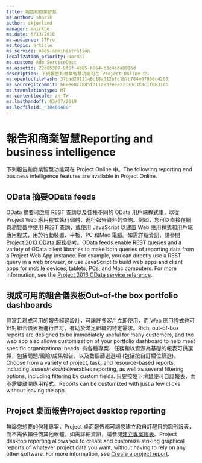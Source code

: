 ```yaml
---
title: 報告和商業智慧
ms.author: sharik
author: skjerland
manager: mnirkhe
ms.date: 6/13/2018
ms.audience: ITPro
ms.topic: article
ms.service: o365-administration
localization_priority: Normal
ms.custom: Adm_ServiceDesc
ms.assetid: 22e85387-8f5f-4b85-b064-b3c4eda8916d
description: 下列報告和商業智慧功能可在 Project Online 中。
ms.openlocfilehash: 37bad29131a8c18a312bfc1b7b784e07080c4203
ms.sourcegitcommit: 68eee0c2885fd112e37eea27370c3f8c1f0831cb
ms.translationtype: MT
ms.contentlocale: zh-TW
ms.lasthandoff: 03/07/2019
ms.locfileid: "30466480"
---
```

# <a name="reporting-and-business-intelligence"></a><span data-ttu-id="9da6b-103">報告和商業智慧</span><span class="sxs-lookup"><span data-stu-id="9da6b-103">Reporting and business intelligence</span></span>

<span data-ttu-id="9da6b-104">下列報告和商業智慧功能可在 Project Online 中。</span><span class="sxs-lookup"><span data-stu-id="9da6b-104">The following reporting and business intelligence features are available in Project Online.</span></span>
  
## <a name="odata-feeds"></a><span data-ttu-id="9da6b-105">OData 摘要</span><span class="sxs-lookup"><span data-stu-id="9da6b-105">OData feeds</span></span>
<span data-ttu-id="9da6b-106"><a name="bkmk_ODataFeeds"> </a></span><span class="sxs-lookup"><span data-stu-id="9da6b-106"></span></span>

<span data-ttu-id="9da6b-p101">OData 摘要可啟用 REST 查詢以及各種不同的 OData 用戶端程式庫，以從 Project Web 應用程式執行個體，進行報告資料的查詢。例如，您可以直接在網頁瀏覽器中使用 REST 查詢，或使用 JavaScript 以建置 Web 應用程式和用戶端應用程式，用於行動裝置、平板、PC 和Mac 電腦。如需詳細資訊，請參閱[Project 2013 OData 服務參考](http://go.microsoft.com/fwlink/?LinkID=823655&amp;clcid=0x409)。</span><span class="sxs-lookup"><span data-stu-id="9da6b-p101">OData feeds enable REST queries and a variety of OData client libraries to make both queries of reporting data from a Project Web App instance. For example, you can directly use a REST query in a web browser, or use JavaScript to build web apps and client apps for mobile devices, tablets, PCs, and Mac computers. For more information, see the [Project 2013 OData service reference](http://go.microsoft.com/fwlink/?LinkID=823655&amp;clcid=0x409).</span></span>
  
## <a name="out-of-the-box-portfolio-dashboards"></a><span data-ttu-id="9da6b-110">現成可用的組合儀表板</span><span class="sxs-lookup"><span data-stu-id="9da6b-110">Out-of-the box portfolio dashboards</span></span>
<span data-ttu-id="9da6b-111"><a name="bkmk_OutOfTheBoxPortfolioDashboards"> </a></span><span class="sxs-lookup"><span data-stu-id="9da6b-111"></span></span>

<span data-ttu-id="9da6b-112">豐富且現成可用的報告經過設計，可讓許多客戶立即使用，而 Web 應用程式也可針對組合儀表板進行自訂，有助於滿足組織的特定需求。</span><span class="sxs-lookup"><span data-stu-id="9da6b-112">Rich, out-of-box reports are designed to be immediately useful for many customers, and the web app also allows customization of your portfolio dashboard to help meet specific organizational needs.</span></span> <span data-ttu-id="9da6b-113">有各種專案、任務和以資源為基礎的報表可供選擇，包括問題/風險/成果報告，以及數個篩選選項 (包括按自訂欄位篩選)。</span><span class="sxs-lookup"><span data-stu-id="9da6b-113">Choose from a variety of project, task, and resource-based reports, including issues/risks/deliverables reporting, as well as several filtering options, including filtering by custom fields.</span></span> <span data-ttu-id="9da6b-114">只要按幾下滑鼠便可自訂報表，而不需要離開應用程式。</span><span class="sxs-lookup"><span data-stu-id="9da6b-114">Reports can be customized with just a few clicks without leaving the app.</span></span> 
  
## <a name="project-desktop-reporting"></a><span data-ttu-id="9da6b-115">Project 桌面報告</span><span class="sxs-lookup"><span data-stu-id="9da6b-115">Project desktop reporting</span></span>
<span data-ttu-id="9da6b-116"><a name="bkmk_ProjectDesktopReporting"> </a></span><span class="sxs-lookup"><span data-stu-id="9da6b-116"></span></span>

<span data-ttu-id="9da6b-p103">無論您想要的何種專案，Project 桌面報告都可讓您建立和自訂醒目的圖形報表，而不需依賴任何其他軟體。如需詳細資訊，請參閱[建立專案報表](http://go.microsoft.com/fwlink/?LinkID=823657&amp;clcid=0x409)。</span><span class="sxs-lookup"><span data-stu-id="9da6b-p103">Project desktop reporting allows you to create and customize striking graphical reports of whatever project data you want, without having to rely on any other software. For more information, see [Create a project report](http://go.microsoft.com/fwlink/?LinkID=823657&amp;clcid=0x409).</span></span>
  

